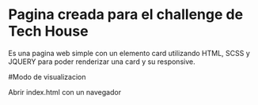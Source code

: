 # Pagina creada para el challenge de Tech House

Es una pagina web simple con un elemento card utilizando HTML, SCSS y JQUERY para poder renderizar una card y su responsive.

#Modo de visualizacion

Abrir index.html con un navegador

